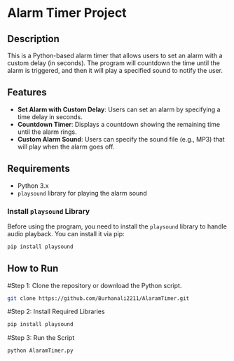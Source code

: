 # Alarm Timer Project

## Description
This is a Python-based alarm timer that allows users to set an alarm with a custom delay (in seconds). The program will countdown the time until the alarm is triggered, and then it will play a specified sound to notify the user. 

## Features
- **Set Alarm with Custom Delay**: Users can set an alarm by specifying a time delay in seconds.
- **Countdown Timer**: Displays a countdown showing the remaining time until the alarm rings.
- **Custom Alarm Sound**: Users can specify the sound file (e.g., MP3) that will play when the alarm goes off.

## Requirements
- Python 3.x
- `playsound` library for playing the alarm sound

### Install `playsound` Library
Before using the program, you need to install the `playsound` library to handle audio playback. You can install it via pip:

```bash
pip install playsound
```
## How to Run
#Step 1:
Clone the repository or download the Python script.
```bash
git clone https://github.com/Burhanali2211/AlaramTimer.git
```
#Step 2:
Install Required Libraries
```bash
pip install playsound
```
#Step 3:
Run the Script
```bash
python AlaramTimer.py
```
